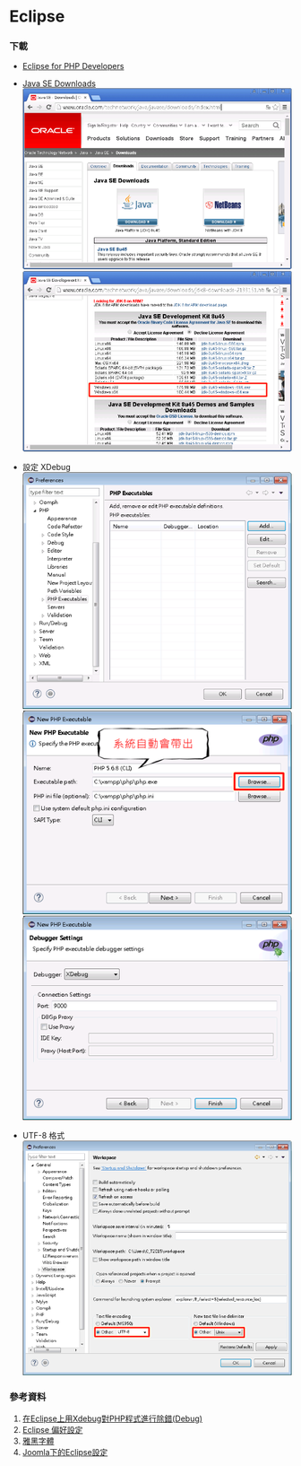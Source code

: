 # Eclipse
### 下載
* [Eclipse for PHP Developers](http://www.eclipse.org/downloads/packages/eclipse-php-developers/marsr)

* [Java SE Downloads](http://www.oracle.com/technetwork/java/javase/downloads/index.html)
![](images/Eclipse-4.png)
![](images/Eclipse-5.png)
* 設定 XDebug
![](images/Eclipse-9.png)
![](images/Eclipse-6.png)
![](images/Eclipse-7.png)
* UTF-8 格式  
![](images/Eclipse-11.png)


   
   
### 參考資料
1. [在Eclipse上用Xdebug對PHP程式進行除錯(Debug)](http://blog.xuite.net/ahdaa/blog1/42927649)
2. [Eclipse 偏好設定](http://j796160836.pixnet.net/blog/post/31387535)
3. [雅黑字體](http://pan.baidu.com/wap/link?uk=2617758444&shareid=2713699767&third=0)
4. [Joomla下的Eclipse設定](https://docs.joomla.org/Configuring_Eclipse_for_joomla_development)